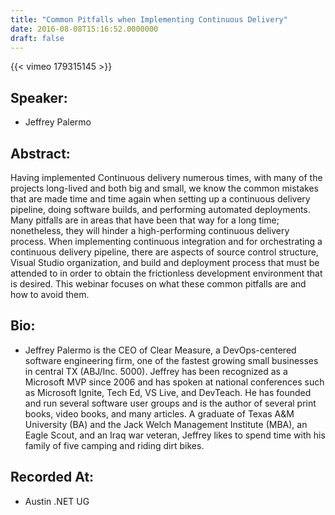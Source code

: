 ```yaml
---
title: "Common Pitfalls when Implementing Continuous Delivery"
date: 2016-08-08T15:16:52.0000000
draft: false
---
```


{{< vimeo 179315145 >}}

## Speaker:

 - Jeffrey Palermo

## Abstract:

<p>Having implemented Continuous delivery numerous times, with many of the projects long-lived and both big and small, we know the common mistakes that are made time and time again when setting up a continuous delivery pipeline, doing software builds, and performing automated deployments. Many pitfalls are in areas that have been that way for a long time; nonetheless, they will hinder a high-performing continuous delivery process. When implementing continuous integration and for orchestrating a continuous delivery pipeline, there are aspects of source control structure, Visual Studio organization, and build and deployment process that must be attended to in order to obtain the frictionless development environment that is desired. This webinar focuses on what these common pitfalls are and how to avoid them.</p>

## Bio:

 - <p>Jeffrey Palermo is the CEO of Clear Measure, a DevOps-centered software engineering firm, one of the fastest growing small businesses in central TX (ABJ/Inc. 5000). Jeffrey has been recognized as a Microsoft MVP since 2006 and has spoken at national conferences such as Microsoft Ignite, Tech Ed, VS Live, and DevTeach. He has founded and run several software user groups and is the author of several print books, video books, and many articles. A graduate of Texas A&M University (BA) and the Jack Welch Management Institute (MBA), an Eagle Scout, and an Iraq war veteran, Jeffrey likes to spend time with his family of five camping and riding dirt bikes.</p>

## Recorded At:

 - Austin .NET UG

